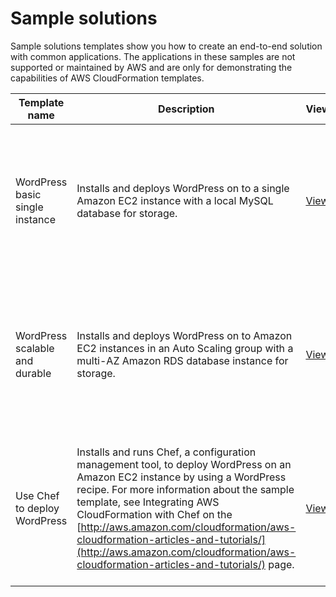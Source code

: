 # Sample solutions<a name="sample-templates-applications-ap-southeast-2"></a>

Sample solutions templates show you how to create an end\-to\-end solution with common applications\. The applications in these samples are not supported or maintained by AWS and are only for demonstrating the capabilities of AWS CloudFormation templates\.

| Template name                   | Description                                                                                                                                                                                                                                                                                                                                                                                                        | View                                                                                                                       | View in Designer                                                                                                                                                                                                                     | Launch                                                                                                                                                                                                                                                                                                                                                                                                                                                                                                       |
| ------------------------------- | ------------------------------------------------------------------------------------------------------------------------------------------------------------------------------------------------------------------------------------------------------------------------------------------------------------------------------------------------------------------------------------------------------------------ | -------------------------------------------------------------------------------------------------------------------------- | ------------------------------------------------------------------------------------------------------------------------------------------------------------------------------------------------------------------------------------ | ------------------------------------------------------------------------------------------------------------------------------------------------------------------------------------------------------------------------------------------------------------------------------------------------------------------------------------------------------------------------------------------------------------------------------------------------------------------------------------------------------------ |
| WordPress basic single instance | Installs and deploys WordPress on to a single Amazon EC2 instance with a local MySQL database for storage\.                                                                                                                                                                                                                                                                                                        | [View](https://s3.ap-southeast-2.amazonaws.com/cloudformation-templates-ap-southeast-2/WordPress_Single_Instance.template) | [View in Designer](https://console.aws.amazon.com/cloudformation/designer/home?region=ap-southeast-2&templateURL=https://s3.ap-southeast-2.amazonaws.com/cloudformation-templates-ap-southeast-2/WordPress_Single_Instance.template) | [https://console.aws.amazon.com/cloudformation/home?region=ap-southeast-2#/stacks/new?stackName=WordPress-sample-basic&templateURL=https://s3.ap-southeast-2.amazonaws.com/cloudformation-templates-ap-southeast-2/WordPress_Single_Instance.template](https://console.aws.amazon.com/cloudformation/home?region=ap-southeast-2#/stacks/new?stackName=WordPress-sample-basic&templateURL=https://s3.ap-southeast-2.amazonaws.com/cloudformation-templates-ap-southeast-2/WordPress_Single_Instance.template) |
| WordPress scalable and durable  | Installs and deploys WordPress on to Amazon EC2 instances in an Auto Scaling group with a multi\-AZ Amazon RDS database instance for storage\.                                                                                                                                                                                                                                                                     | [View](https://s3.ap-southeast-2.amazonaws.com/cloudformation-templates-ap-southeast-2/WordPress_Multi_AZ.template)        | [View in Designer](https://console.aws.amazon.com/cloudformation/designer/home?region=ap-southeast-2&templateURL=https://s3.ap-southeast-2.amazonaws.com/cloudformation-templates-ap-southeast-2/WordPress_Multi_AZ.template)        | [https://console.aws.amazon.com/cloudformation/home?region=ap-southeast-2#/stacks/new?stackName=WordPress-sample-scalable&templateURL=https://s3.ap-southeast-2.amazonaws.com/cloudformation-templates-ap-southeast-2/WordPress_Multi_AZ.template](https://console.aws.amazon.com/cloudformation/home?region=ap-southeast-2#/stacks/new?stackName=WordPress-sample-scalable&templateURL=https://s3.ap-southeast-2.amazonaws.com/cloudformation-templates-ap-southeast-2/WordPress_Multi_AZ.template)         |
| Use Chef to deploy WordPress    | Installs and runs Chef, a configuration management tool, to deploy WordPress on an Amazon EC2 instance by using a WordPress recipe\. For more information about the sample template, see Integrating AWS CloudFormation with Chef on the [http://aws.amazon.com/cloudformation/aws-cloudformation-articles-and-tutorials/](http://aws.amazon.com/cloudformation/aws-cloudformation-articles-and-tutorials/) page\. | [View](https://s3.ap-southeast-2.amazonaws.com/cloudformation-templates-ap-southeast-2/WordPress_Chef.template)            | [View in Designer](https://console.aws.amazon.com/cloudformation/designer/home?region=ap-southeast-2&templateURL=https://s3.ap-southeast-2.amazonaws.com/cloudformation-templates-ap-southeast-2/WordPress_Chef.template)            | [https://console.aws.amazon.com/cloudformation/home?region=ap-southeast-2#/stacks/new?stackName=Chef-Local-mode-sample&templateURL=https://s3.ap-southeast-2.amazonaws.com/cloudformation-templates-ap-southeast-2/WordPress_Chef.template](https://console.aws.amazon.com/cloudformation/home?region=ap-southeast-2#/stacks/new?stackName=Chef-Local-mode-sample&templateURL=https://s3.ap-southeast-2.amazonaws.com/cloudformation-templates-ap-southeast-2/WordPress_Chef.template)                       |
